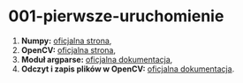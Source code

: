 # 001-pierwsze-uruchomienie

1. **Numpy:** [oficjalna strona](https://numpy.org/),  
2. **OpenCV:** [oficjalna strona](https://opencv.org/),  
3. **Moduł argparse:** [oficjalna dokumentacja](https://docs.python.org/3.9/library/argparse.html),  
4. **Odczyt i zapis plików w OpenCV:** [oficjalna dokumentacja](https://docs.opencv.org/4.x/d4/da8/group__imgcodecs.html). 
